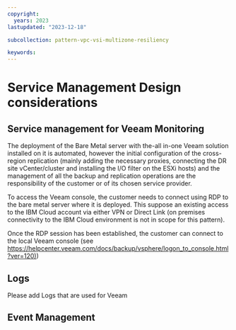 ```yaml
---
copyright:
  years: 2023
lastupdated: "2023-12-18"

subcollection: pattern-vpc-vsi-multizone-resiliency

keywords:
---
```

# Service Management Design considerations

## Service management for Veeam Monitoring

The deployment of the Bare Metal server with the-all in-one Veeam solution installed on it is automated, however the initial configuration of the cross-region replication (mainly adding the necessary proxies, connecting the DR site vCenter/cluster and installing the I/O filter on the ESXi hosts) and the management of all the backup and replication operations are the responsibility of the customer or of its chosen service provider.

To access the Veeam console, the customer needs to connect using RDP to the bare metal server where it is deployed. This suppose an existing access to the IBM Cloud account via either VPN or Direct Link (on premises connectivity to the IBM Cloud environment is not in scope for this pattern). 

Once the RDP session has been established, the customer can connect to the local Veeam console (see [https://helpcenter.veeam.com/docs/backup/vsphere/logon_to_console.html?ver=120)](https://helpcenter.veeam.com/docs/backup/vsphere/logon_to_console.html?ver=120))

## Logs

Please add Logs that are used for Veeam

## Event Management
